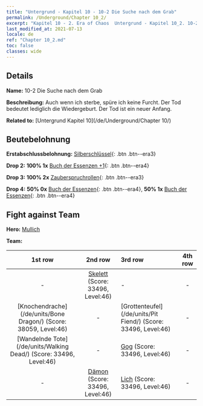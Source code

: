 ```yaml
---
title: "Untergrund - Kapitel 10 - 10-2 Die Suche nach dem Grab"
permalink: /Underground/Chapter 10_2/
excerpt: "Kapitel 10 - 2. Era of Chaos  Untergrund - Kapitel 10_2. 10-2 Die Suche nach dem Grab"
last_modified_at: 2021-07-13
locale: de
ref: "Chapter 10_2.md"
toc: false
classes: wide
---
```


## Details

 **Name:** 10-2 Die Suche nach dem Grab

 **Beschreibung:** Auch wenn ich sterbe, spüre ich keine Furcht. Der Tod bedeutet lediglich die Wiedergeburt. Der Tod ist ein neuer Anfang.

 **Related to:** [Untergrund Kapitel 10](/de/Underground/Chapter 10/)

## Beutebelohnung

 **Erstabschlussbelohnung:** [Silberschlüssel](/ItemsDE/con_693/){: .btn .btn--era3}

 **Drop 2:** **100% 1x** [Buch der Essenzen +1](/ItemsDE/mat_46/){: .btn .btn--era4}

 **Drop 3:** **100% 2x** [Zauberspruchrollen](/ItemsDE/con_694/){: .btn .btn--era3}

 **Drop 4:** **50% 0x** [Buch der Essenzen](/ItemsDE/mat_39/){: .btn .btn--era4}, **50% 1x** [Buch der Essenzen](/ItemsDE/mat_39/){: .btn .btn--era4}


## Fight against Team
 **Hero:** [Mullich](/de/heroes/Mullich/)

 **Team:**


  | 1st row | 2nd row | 3rd row | 4th row |
  |:----:|:----:|:----|:----:|
  | - | [Skelett](/de/units/Skeleton/) (Score: 33496, Level:46)  | - | - |
  | [Knochendrache](/de/units/Bone Dragon/) (Score: 38059, Level:46)  | - | [Grottenteufel](/de/units/Pit Fiend/) (Score: 33496, Level:46)  | - |
  | [Wandelnde Tote](/de/units/Walking Dead/) (Score: 33496, Level:46)  | - | [Gog](/de/units/Gog/) (Score: 33496, Level:46)  | - |
  | - | [Dämon](/de/units/Demon/) (Score: 33496, Level:46)  | [Lich](/de/units/Lich/) (Score: 33496, Level:46)  | - |


